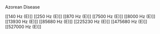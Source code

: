 Azorean Disease

[[140 Hz (E)]]
[[250 Hz (E)]]
[[870 Hz (E)]]
[[7500 Hz (E)]]
[[8000 Hz (E)]]
[[13930 Hz (E)]]
[[85680 Hz (E)]]
[[225230 Hz (E)]]
[[475680 Hz (E)]]
[[527000 Hz (E)]]